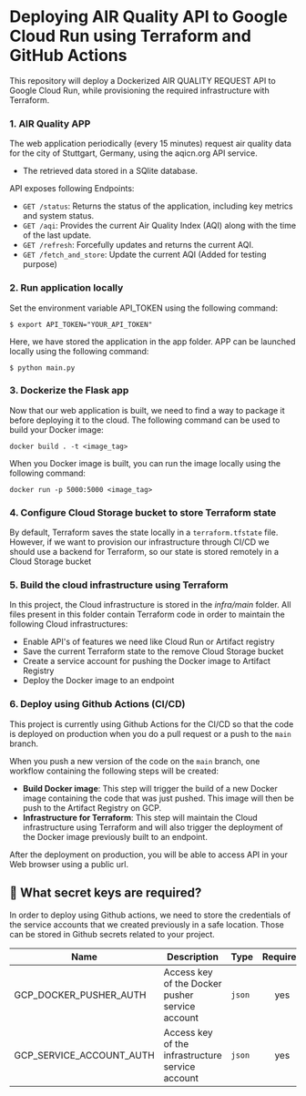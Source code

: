 # Deploying AIR Quality API to Google Cloud Run using Terraform and GitHub Actions

This repository will deploy a Dockerized AIR QUALITY REQUEST API to Google Cloud Run, while provisioning the required infrastructure with Terraform. 

### **1. AIR Quality APP**

The web application periodically (every 15 minutes) request air quality data for the city of Stuttgart, Germany, using the aqicn.org API service.
   - The retrieved data stored in a SQlite database.

API exposes following Endpoints:
   - `GET /status`: Returns the status of the application, including key metrics and system status.
   - `GET /aqi`: Provides the current Air Quality Index (AQI) along with the time of the last update.
   - `GET /refresh`: Forcefully updates and returns the current AQI.
   - `GET /fetch_and_store`: Update the current AQI (Added for testing purpose)

### **2. Run application locally**

Set the environment variable API_TOKEN using the following command:

```
$ export API_TOKEN="YOUR_API_TOKEN"
```
Here, we have stored the application in the app folder. APP can be launched locally using the following command:

```
$ python main.py
```
### **3. Dockerize the Flask app**

Now that our web application is built, we need to find a way to package it before deploying it to the cloud. The following command can be used to build your Docker image: 
```
docker build . -t <image_tag>
```

When you Docker image is built, you can run the image locally using the following command: 
```
docker run -p 5000:5000 <image_tag>
```

### **4. Configure Cloud Storage bucket to store Terraform state**
By default, Terraform saves the state locally in a `terraform.tfstate` file. However, if we want to provision our infrastructure through CI/CD we should use a backend for Terraform, so our state is stored remotely in a Cloud Storage bucket

### **5. Build the cloud infrastructure using Terraform**
In this project, the Cloud infrastructure is stored in the *infra/main* folder. All files present in this folder contain Terraform code in order to maintain the following Cloud infrastructures:
- Enable API's of features we need like Cloud Run or Artifact registry
- Save the current Terraform state to the remove Cloud Storage bucket
- Create a service account for pushing the Docker image to Artifact Registry
- Deploy the Docker image to an endpoint

### **6. Deploy using Github Actions (CI/CD)**
This project is currently using Github Actions for the CI/CD so that the code is deployed on production when you do a pull request or a push to the `main` branch.

When you push a new version of the code on the `main` branch, one workflow containing the following steps will be created:
- **Build Docker image**: This step will trigger the build of a new Docker image containing the code that was just pushed. This image will then be push to the Artifact Registry on GCP. 
- **Infrastructure for Terraform**: This step will maintain the Cloud infrastructure using Terraform and will also trigger the deployment of the Docker image previously built to an endpoint. 

After the deployment on production, you will be able to access API in your Web browser using a public url. 

## 🔑 What secret keys are required? 

In order to deploy using Github actions, we need to store the credentials of the service accounts that we created previously in a safe location. Those can be stored in Github secrets related to your project. 

| Name | Description | Type | Required |
|------|-------------|------|:--------:|
| GCP_DOCKER_PUSHER_AUTH | Access key of the Docker pusher service account | `json` | yes |
| GCP_SERVICE_ACCOUNT_AUTH  | Access key of the infrastructure service account | `json` | yes |